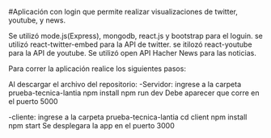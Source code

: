 #Aplicación con login que permite realizar visualizaciones de twitter, youtube, y news.

Se utilizó mode.js(Express), mongodb, react.js y bootstrap para el loguin.
se utilizó react-twitter-embed para la API  de twitter.
se itilozó react-youtube para la API  de youtube. 
Se utilizó open API Hacher News  para las noticias.

Para correr la aplicación realice los siguientes pasos:

Al descargar el archivo del repositorio:
-Servidor: ingrese a la carpeta prueba-tecnica-lantia
            npm install
            npm run dev
            Debe aparecer que corre en el puerto 5000

-cliente: ingrese a la carpeta prueba-tecnica-lantia
          cd client
          npm install
          npm start
          Se desplegara la app en el puerto 3000


